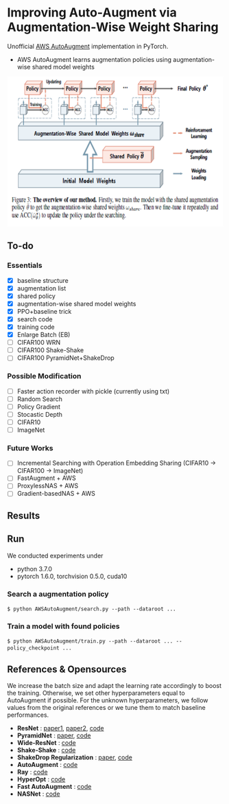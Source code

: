# Improving Auto-Augment via Augmentation-Wise Weight Sharing
Unofficial [AWS AutoAugment](https://arxiv.org/abs/2009.14737) implementation in PyTorch.

- AWS AutoAugment learns augmentation policies using augmentation-wise shared model weights


<p align="center">
<img src="./etc/method.PNG" height=350>
</p>

## To-do
### Essentials
- [x] baseline structure
- [x] augmentation list
- [x] shared policy
- [x] augmentation-wise shared model weights
- [x] PPO+baseline trick
- [x] search code
- [x] training code
- [x] Enlarge Batch (EB)
- [ ] CIFAR100 WRN 
- [ ] CIFAR100 Shake-Shake
- [ ] CIFAR100 PyramidNet+ShakeDrop

### Possible Modification
- [ ] Faster action recorder with pickle (currently using txt)
- [ ] Random Search
- [ ] Policy Gradient
- [ ] Stocastic Depth 
- [ ] CIFAR10 
- [ ] ImageNet

### Future Works
- [ ] Incremental Searching with Operation Embedding Sharing (CIFAR10 -> CIFAR100 -> ImageNet)
- [ ] FastAugment + AWS
- [ ] ProxylessNAS + AWS
- [ ] Gradient-basedNAS + AWS

## Results
<!---
### CIFAR-10 / 100

Search : **3.5 GPU Hours (1428x faster than AutoAugment)**, WResNet-40x2 on Reduced CIFAR-10

| Model(CIFAR-10)         | Baseline   | Cutout     | AutoAugment | Fast AutoAugment<br/>(transfer/direct) |   |
|-------------------------|------------|------------|-------------|------------------|----|
| Wide-ResNet-40-2        | 5.3        | 4.1        | 3.7         | 3.6 / 3.7        | [Download](https://arena.kakaocdn.net/brainrepo/fast-autoaugment/cifar10_wresnet40x2_top1_3.52.pth) |
| Wide-ResNet-28-10       | 3.9        | 3.1        | 2.6         | 2.7 / 2.7        | [Download](https://arena.kakaocdn.net/brainrepo/fast-autoaugment/cifar10_wresnet28x10_top1.pth) |
| Shake-Shake(26 2x32d)   | 3.6        | 3.0        | 2.5         | 2.7 / 2.5        | [Download](https://arena.kakaocdn.net/brainrepo/fast-autoaugment/cifar10_shake26_2x32d_top1_2.68.pth) |
| Shake-Shake(26 2x96d)   | 2.9        | 2.6        | 2.0         | 2.0 / 2.0        | [Download](https://arena.kakaocdn.net/brainrepo/fast-autoaugment/cifar10_shake26_2x96d_top1_1.97.pth) |
| Shake-Shake(26 2x112d)  | 2.8        | 2.6        | 1.9         | 2.0 / 1.9        | [Download](https://arena.kakaocdn.net/brainrepo/fast-autoaugment/cifar10_shake26_2x112d_top1_2.04.pth) |
| PyramidNet+ShakeDrop    | 2.7        | 2.3        | 1.5         | 1.8 / 1.7        | [Download](https://arena.kakaocdn.net/brainrepo/fast-autoaugment/cifar10_pyramid272_top1_1.44.pth) |

| Model(CIFAR-100)      | Baseline   | Cutout     | AutoAugment | Fast AutoAugment<br/>(transfer/direct) |    |
|-----------------------|------------|------------|-------------|------------------|----|
| Wide-ResNet-40-2      | 26.0       | 25.2       | 20.7        | 20.7 / 20.6      | [Download](https://arena.kakaocdn.net/brainrepo/fast-autoaugment/cifar100_wresnet40x2_top1_20.43.pth) |
| Wide-ResNet-28-10     | 18.8       | 18.4       | 17.1        | 17.3 / 17.3      | [Download](https://arena.kakaocdn.net/brainrepo/fast-autoaugment/cifar100_wresnet28x10_top1_17.17.pth) |
| Shake-Shake(26 2x96d) | 17.1       | 16.0       | 14.3        | 14.9 / 14.6      | [Download](https://arena.kakaocdn.net/brainrepo/fast-autoaugment/cifar100_shake26_2x96d_top1_15.15.pth) |
| PyramidNet+ShakeDrop  | 14.0       | 12.2       | 10.7        | 11.9 / 11.7      | [Download](https://arena.kakaocdn.net/brainrepo/fast-autoaugment/cifar100_pyramid272_top1_11.74.pth) |


-->
## Run

We conducted experiments under

- python 3.7.0
- pytorch 1.6.0, torchvision 0.5.0, cuda10

### Search a augmentation policy

```
$ python AWSAutoAugment/search.py --path --dataroot ...
```

### Train a model with found policies

```
$ python AWSAutoAugment/train.py --path --dataroot ... --policy_checkpoint ...

```

## References & Opensources

We increase the batch size and adapt the learning rate accordingly to boost the training. Otherwise, we set other hyperparameters equal to AutoAugment if possible. For the unknown hyperparameters, we follow values from the original references or we tune them to match baseline performances.

- **ResNet** : [paper1](https://arxiv.org/abs/1512.03385), [paper2](https://arxiv.org/abs/1603.05027), [code](https://github.com/osmr/imgclsmob/tree/master/pytorch/pytorchcv/models)
- **PyramidNet** : [paper](https://arxiv.org/abs/1610.02915), [code](https://github.com/dyhan0920/PyramidNet-PyTorch)
- **Wide-ResNet** : [code](https://github.com/meliketoy/wide-resnet.pytorch)
- **Shake-Shake** : [code](https://github.com/owruby/shake-shake_pytorch)
- **ShakeDrop Regularization** : [paper](https://arxiv.org/abs/1802.02375), [code](https://github.com/owruby/shake-drop_pytorch)
- **AutoAugment** : [code](https://github.com/tensorflow/models/tree/master/research/autoaugment)
- **Ray** : [code](https://github.com/ray-project/ray)
- **HyperOpt** : [code](https://github.com/hyperopt/hyperopt)
- **Fast AutoAugment** : [code](https://github.com/kakaobrain/fast-autoaugment)
- **NASNet** : [code](https://github.com/MarSaKi/nasnet)